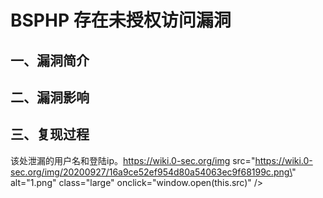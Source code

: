 BSPHP 存在未授权访问漏洞
========================

一、漏洞简介
------------

二、漏洞影响
------------

三、复现过程
------------

该处泄漏的用户名和登陆ip。https://wiki.0-sec.org/img
src=\"https://wiki.0-sec.org/img/20200927/16a9ce52ef954d80a54063ec9f68199c.png\"
alt=\"1.png\" class=\"large\" onclick=\"window.open(this.src)\" /\>
